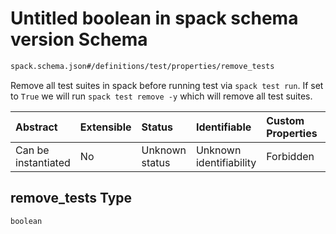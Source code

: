 # Untitled boolean in spack schema version Schema

```txt
spack.schema.json#/definitions/test/properties/remove_tests
```

Remove all test suites in spack before running test via `spack test run`. If set to `True` we will run `spack test remove -y` which will remove all test suites.

| Abstract            | Extensible | Status         | Identifiable            | Custom Properties | Additional Properties | Access Restrictions | Defined In                                                             |
| :------------------ | :--------- | :------------- | :---------------------- | :---------------- | :-------------------- | :------------------ | :--------------------------------------------------------------------- |
| Can be instantiated | No         | Unknown status | Unknown identifiability | Forbidden         | Allowed               | none                | [spack.schema.json\*](../out/spack.schema.json "open original schema") |

## remove\_tests Type

`boolean`
